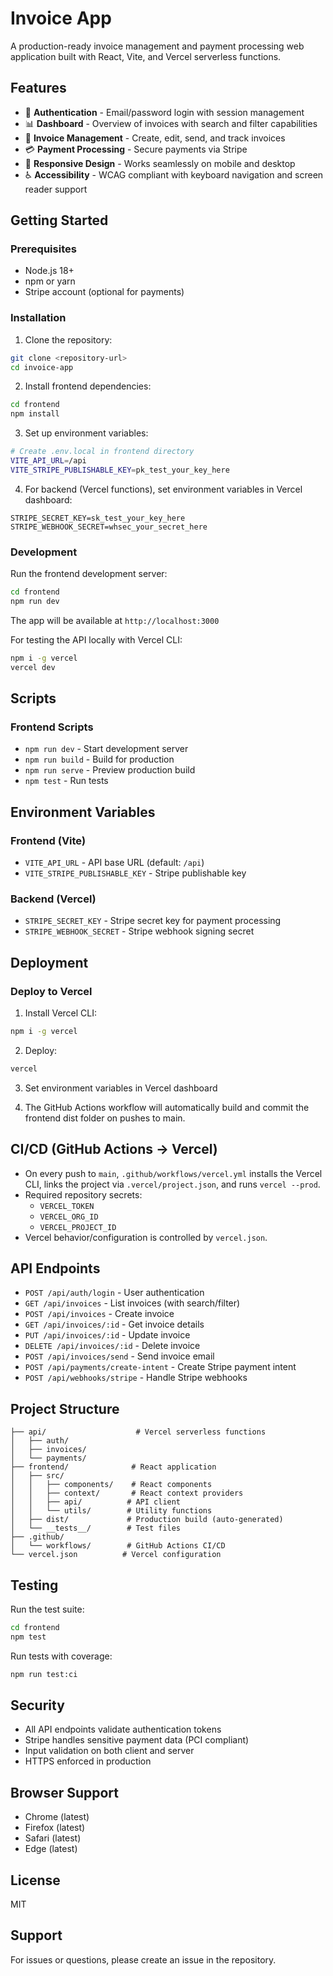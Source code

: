 # Invoice App

A production-ready invoice management and payment processing web application built with React, Vite, and Vercel serverless functions.

## Features

- 🔐 **Authentication** - Email/password login with session management
- 📊 **Dashboard** - Overview of invoices with search and filter capabilities
- 📝 **Invoice Management** - Create, edit, send, and track invoices
- 💳 **Payment Processing** - Secure payments via Stripe
- 📱 **Responsive Design** - Works seamlessly on mobile and desktop
- ♿ **Accessibility** - WCAG compliant with keyboard navigation and screen reader support

## Getting Started

### Prerequisites

- Node.js 18+
- npm or yarn
- Stripe account (optional for payments)

### Installation

1. Clone the repository:
```bash
git clone <repository-url>
cd invoice-app
```

2. Install frontend dependencies:
```bash
cd frontend
npm install
```

3. Set up environment variables:
```bash
# Create .env.local in frontend directory
VITE_API_URL=/api
VITE_STRIPE_PUBLISHABLE_KEY=pk_test_your_key_here
```

4. For backend (Vercel functions), set environment variables in Vercel dashboard:
```
STRIPE_SECRET_KEY=sk_test_your_key_here
STRIPE_WEBHOOK_SECRET=whsec_your_secret_here
```

### Development

Run the frontend development server:
```bash
cd frontend
npm run dev
```

The app will be available at `http://localhost:3000`

For testing the API locally with Vercel CLI:
```bash
npm i -g vercel
vercel dev
```

## Scripts

### Frontend Scripts

- `npm run dev` - Start development server
- `npm run build` - Build for production
- `npm run serve` - Preview production build
- `npm test` - Run tests

## Environment Variables

### Frontend (Vite)
- `VITE_API_URL` - API base URL (default: `/api`)
- `VITE_STRIPE_PUBLISHABLE_KEY` - Stripe publishable key

### Backend (Vercel)
- `STRIPE_SECRET_KEY` - Stripe secret key for payment processing
- `STRIPE_WEBHOOK_SECRET` - Stripe webhook signing secret

## Deployment

### Deploy to Vercel

1. Install Vercel CLI:
```bash
npm i -g vercel
```

2. Deploy:
```bash
vercel
```

3. Set environment variables in Vercel dashboard

4. The GitHub Actions workflow will automatically build and commit the frontend dist folder on pushes to main.

## CI/CD (GitHub Actions → Vercel)

- On every push to `main`, `.github/workflows/vercel.yml` installs the Vercel CLI, links the project via `.vercel/project.json`, and runs `vercel --prod`.
- Required repository secrets:
  - `VERCEL_TOKEN`
  - `VERCEL_ORG_ID`
  - `VERCEL_PROJECT_ID`
- Vercel behavior/configuration is controlled by `vercel.json`.

## API Endpoints

- `POST /api/auth/login` - User authentication
- `GET /api/invoices` - List invoices (with search/filter)
- `POST /api/invoices` - Create invoice
- `GET /api/invoices/:id` - Get invoice details
- `PUT /api/invoices/:id` - Update invoice
- `DELETE /api/invoices/:id` - Delete invoice
- `POST /api/invoices/send` - Send invoice email
- `POST /api/payments/create-intent` - Create Stripe payment intent
- `POST /api/webhooks/stripe` - Handle Stripe webhooks

## Project Structure

```
├── api/                    # Vercel serverless functions
│   ├── auth/
│   ├── invoices/
│   └── payments/
├── frontend/              # React application
│   ├── src/
│   │   ├── components/    # React components
│   │   ├── context/       # React context providers
│   │   ├── api/          # API client
│   │   └── utils/        # Utility functions
│   ├── dist/             # Production build (auto-generated)
│   └── __tests__/        # Test files
├── .github/
│   └── workflows/        # GitHub Actions CI/CD
└── vercel.json          # Vercel configuration
```

## Testing

Run the test suite:
```bash
cd frontend
npm test
```

Run tests with coverage:
```bash
npm run test:ci
```

## Security

- All API endpoints validate authentication tokens
- Stripe handles sensitive payment data (PCI compliant)
- Input validation on both client and server
- HTTPS enforced in production

## Browser Support

- Chrome (latest)
- Firefox (latest)
- Safari (latest)
- Edge (latest)

## License

MIT

## Support

For issues or questions, please create an issue in the repository.
